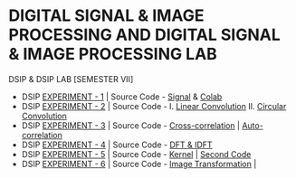 # DIGITAL SIGNAL & IMAGE PROCESSING AND DIGITAL SIGNAL & IMAGE PROCESSING LAB
 DSIP & DSIP LAB [SEMESTER VII]

  - DSIP [EXPERIMENT - 1](https://github.com/Amey-Thakur/DIGITAL-SIGNAL-AND-IMAGE-PROCESSING-AND-DIGITAL-SIGNAL-AND-IMAGE-PROCESSING-LAB/blob/main/Experiments/DSIP%20Experiment%20-%201/AMEY_B-50_DSIP_EXPERIMENT-1.pdf) | Source Code - [Signal](https://github.com/Amey-Thakur/DIGITAL-SIGNAL-AND-IMAGE-PROCESSING-AND-DIGITAL-SIGNAL-AND-IMAGE-PROCESSING-LAB/blob/main/Experiments/DSIP%20Experiment%20-%201/AMEY_B_50_DSIP_SIGNAL_EXPERIMENT_1.m) & [Colab](https://github.com/Amey-Thakur/DIGITAL-SIGNAL-AND-IMAGE-PROCESSING-AND-DIGITAL-SIGNAL-AND-IMAGE-PROCESSING-LAB/blob/main/Experiments/DSIP%20Experiment%20-%201/AMEY_B_50_DSIP_EXPERIMENT_1.ipynb)
  - DSIP [EXPERIMENT - 2](https://github.com/Amey-Thakur/DIGITAL-SIGNAL-AND-IMAGE-PROCESSING-AND-DIGITAL-SIGNAL-AND-IMAGE-PROCESSING-LAB/blob/main/Experiments/DSIP%20Experiment%20-%202/AMEY_B-50_DSIP_EXPERIMENT-2.pdf) | Source Code - I. [Linear Convolution](https://github.com/Amey-Thakur/DIGITAL-SIGNAL-AND-IMAGE-PROCESSING-AND-DIGITAL-SIGNAL-AND-IMAGE-PROCESSING-LAB/blob/main/Experiments/DSIP%20Experiment%20-%202/AMEY_B_50_DSIP_LINEAR_EXPERIMENT_2.m) II. [Circular Convolution](https://github.com/Amey-Thakur/DIGITAL-SIGNAL-AND-IMAGE-PROCESSING-AND-DIGITAL-SIGNAL-AND-IMAGE-PROCESSING-LAB/blob/main/Experiments/DSIP%20Experiment%20-%202/AMEY_B_50_DSIP_CIRCULAR_EXPERIMENT_2.m)
- DSIP [EXPERIMENT - 3](https://github.com/Amey-Thakur/DIGITAL-SIGNAL-AND-IMAGE-PROCESSING-AND-DIGITAL-SIGNAL-AND-IMAGE-PROCESSING-LAB/blob/main/Experiments/DSIP%20Experiment%20-%203/AMEY_B-50_DSIP_EXPERIMENT-3.pdf) | Source Code - [Cross-correlation](https://github.com/Amey-Thakur/DIGITAL-SIGNAL-AND-IMAGE-PROCESSING-AND-DIGITAL-SIGNAL-AND-IMAGE-PROCESSING-LAB/blob/main/Experiments/DSIP%20Experiment%20-%203/AMEY_B_50_DSIP_CROSS_EXPERIMENT_3.m) | [Auto-correlation](https://github.com/Amey-Thakur/DIGITAL-SIGNAL-AND-IMAGE-PROCESSING-AND-DIGITAL-SIGNAL-AND-IMAGE-PROCESSING-LAB/blob/main/Experiments/DSIP%20Experiment%20-%203/AMEY_B_50_DSIP_AUTO_EXPERIMENT_3.m)
- DSIP [EXPERIMENT - 4](https://github.com/Amey-Thakur/DIGITAL-SIGNAL-AND-IMAGE-PROCESSING-AND-DIGITAL-SIGNAL-AND-IMAGE-PROCESSING-LAB/blob/main/Experiments/DSIP%20Experiment%20-%204/AMEY_B-50_DSIP_EXPERIMENT-4.pdf) | Source Code - [DFT & IDFT](https://github.com/Amey-Thakur/DIGITAL-SIGNAL-AND-IMAGE-PROCESSING-AND-DIGITAL-SIGNAL-AND-IMAGE-PROCESSING-LAB/blob/main/Experiments/DSIP%20Experiment%20-%204/AMEY_B_50_DSIP_DFT_IDFT_EXPERIMENT_4.m)
- DSIP [EXPERIMENT - 5](https://github.com/Amey-Thakur/DIGITAL-SIGNAL-AND-IMAGE-PROCESSING-AND-DIGITAL-SIGNAL-AND-IMAGE-PROCESSING-LAB/blob/main/Experiments/DSIP%20Experiment%20-%205/AMEY_B-50_DSIP_EXPERIMENT-5.pdf) | Source Code - [Kernel](https://github.com/Amey-Thakur/DIGITAL-SIGNAL-AND-IMAGE-PROCESSING-AND-DIGITAL-SIGNAL-AND-IMAGE-PROCESSING-LAB/blob/main/Experiments/DSIP%20Experiment%20-%205/AMEY_B_50_DSIP_KERNEL_EXPERIMENT_5.m) | [Second Code](https://github.com/Amey-Thakur/DIGITAL-SIGNAL-AND-IMAGE-PROCESSING-AND-DIGITAL-SIGNAL-AND-IMAGE-PROCESSING-LAB/blob/main/Experiments/DSIP%20Experiment%20-%205/AMEY_B_50_DSIP_EXPERIMENT_5.m)
- DSIP [EXPERIMENT - 6](https://github.com/Amey-Thakur/DIGITAL-SIGNAL-AND-IMAGE-PROCESSING-AND-DIGITAL-SIGNAL-AND-IMAGE-PROCESSING-LAB/blob/main/Experiments/DSIP%20Experiment%20-%206/AMEY_B-50_DSIP_EXPERIMENT-6.pdf) | Source Code - [Image Transformation](https://github.com/Amey-Thakur/DIGITAL-SIGNAL-AND-IMAGE-PROCESSING-AND-DIGITAL-SIGNAL-AND-IMAGE-PROCESSING-LAB/blob/main/Experiments/DSIP%20Experiment%20-%206/AMEY_B_50_DSIP_IMAGE_EXPERIMENT_6.m) | []()
